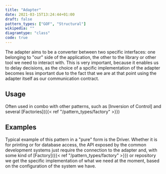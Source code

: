 ```yaml
---
title: "Adapter"
date: 2021-03-15T13:24:44+01:00
draft: false
pattern_types: ["GOF", "Structural"]
wikipedia: ""
diagramtype: "class"
code: true
---
```


The adapter aims to be a converter between two specific interfaces: one belonging to "our" side of the application, the other to the library or other tool we need to interact with. This is very important, because it enables us to delay decisions, as the choice of a spcific implementation of the adapter becomes less important due to the fact that we are at that point using the adapter itself as our communication contract.
## Usage
Often used in combo with other patterns, such as [Inversion of Control] and several [Factories]({{< ref "/pattern_types/factory" >}})

## Examples
Typical example of this pattern in a "pure" form is the Driver. Whether it is for printing or for database access, the API exposed by the common development systems just require the connection to the adapter and, with some kind of [Factory]({{< ref "/pattern_types/factory" >}}) or repository we get the specific implementation of what we need at the moment, based on the configuration of the system we have.